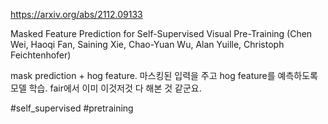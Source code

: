 https://arxiv.org/abs/2112.09133

Masked Feature Prediction for Self-Supervised Visual Pre-Training (Chen Wei, Haoqi Fan, Saining Xie, Chao-Yuan Wu, Alan Yuille, Christoph Feichtenhofer)

mask prediction + hog feature. 마스킹된 입력을 주고 hog feature를 예측하도록 모델 학습. fair에서 이미 이것저것 다 해본 것 같군요.

#self_supervised #pretraining 